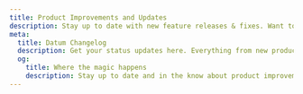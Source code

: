 ```yaml
---
title: Product Improvements and Updates
description: Stay up to date with new feature releases & fixes. Want to know what we're building next? Check out our roadmap
meta:
  title: Datum Changelog
  description: Get your status updates here. Everything from new product updates to improvements and launches.
  og:
    title: Where the magic happens
    description: Stay up to date and in the know about product improvements and launches.
---
```

